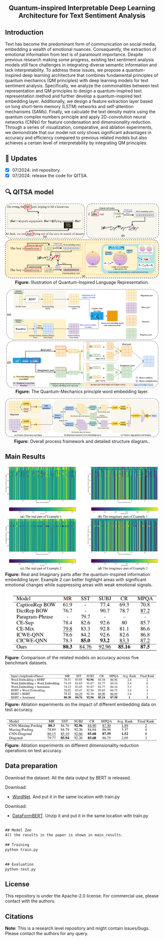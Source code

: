 <div align="center"> 

## Quantum-inspired Interpretable Deep Learning Architecture for Text Sentiment Analysis

</div>


</div>

## Introduction

Text has become the predominant form of communication on social media, embedding a wealth of emotional nuances. Consequently, the extraction of emotional information from text is of paramount importance. Despite previous research making some progress, existing text sentiment analysis models still face challenges in integrating diverse semantic information and lack interpretability. To address these issues, we propose a quantum-inspired deep learning architecture that combines fundamental principles of quantum mechanics (QM principles) with deep learning models for text sentiment analysis.  Specifically, we analyze the commonalities between text representation and QM principles to design a quantum-inspired text representation method and further develop a quantum-inspired text embedding layer. Additionally, we design a feature extraction layer based on long short-term memory (LSTM) networks and self-attention mechanisms (SAMs). Finally, we calculate the text density matrix using the quantum complex numbers principle and apply 2D-convolution neural networks (CNNs) for feature condensation and dimensionality reduction. Through a series of visualization, comparative, and ablation experiments, we demonstrate that our model not only shows significant advantages in accuracy and efficiency compared to previous related models but also achieves a certain level of interpretability by integrating QM principles.

## 🚀 Updates
- [x] 07/2024: init repository.
- [x] 07/2024: release the code for QITSA.

## 🔍 QITSA model

<div align="center"> 

![QITSA](./figs/QITSA_1.png)
**Figure:** Illustration of Quantum-Inspired Language Representation.

![QITSA](./figs/QITSA_2.png)
**Figure:** The Quantum-Mechanics principle word embedding layer.

![QITSA](./figs/QITSA_3.png)
**Figure:** Overall process framework and detailed structure diagram..

</div>

## Main Results
![QITSA](./figs/QITSA_4.png)
**Figure:** Real and Imaginary parts after the quantum-inspired information embedding layer. Example 2 can better highlight areas with significant emotional changes while suppressing areas with weak emotional signals.

![QITSA](./figs/QITSA_5.png)
**Figure:** Comparison of the related models on accuracy across five benchmark datasets.

![QITSA](./figs/QITSA_6.png)
**Figure:** Ablation experiments on the impact of different embedding data on test accuracy.

![QITSA](./figs/QITSA_7.png)
**Figure:** Ablation experiments on different dimensionality reduction operations on test accuracy.


## Data preparation
Download the dataset:
All the data output by BERT is released.

Download:
- [WordNet](https://drive.google.com/file/d/1zDPySBmsagwY1jIqzYejOOci-oFe51oe/view?usp=sharing).
And put it in the same location with train.py

Download:
- [DataFormBERT](https://drive.google.com/file/d/1iwY1CcRdRH3WnANpascAj6q9MREkawlU/view?usp=sharing).
Unzip it and put it in the same location with train.py

```

## Model Zoo
All the results in the paper is shown in main_results.

## Training
python train.py


## Evaluation
python test.py
```

## License
This repository is under the Apache-2.0 license. For commercial use, please contact with the authors.


## Citations

**Note:** This is a research level repository and might contain issues/bugs. Please contact the authors for any query.
